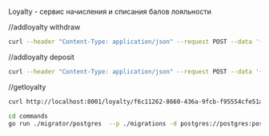 Loyalty - сервис начисления и списания балов лояльности

//addloyalty withdraw
```bash
curl --header "Content-Type: application/json" --request POST --data '{"uuid":"f6c11262-8660-436a-9fcb-f95554cfe51a","balance":10,"operation":"w","comment":"withdraw loyalty"}' http://localhost:8001/loyalty/
```

//addloyalty deposit
```bash
curl --header "Content-Type: application/json" --request POST --data '{"uuid":"f6c11262-8660-436a-9fcb-f95554cfe51a","balance":10,"operation":"d","comment":"add loyalty"}' http://localhost:8001/loyalty/
```


//getloyalty
```bash
curl http://localhost:8001/loyalty/f6c11262-8660-436a-9fcb-f95554cfe51a
```

```bash
cd commands
go run ./migrator/postgres  --p ./migrations -d postgres://postgres:postgres@localhost:5000/postgres?sslmode=disable
```